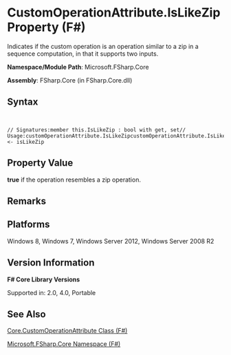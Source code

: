 # CustomOperationAttribute.IsLikeZip Property (F#)

Indicates if the custom operation is an operation similar to a zip in a sequence computation, in that it supports two inputs.

**Namespace/Module Path**: Microsoft.FSharp.Core

**Assembly**: FSharp.Core (in FSharp.Core.dll)


## Syntax


```


// Signatures:member this.IsLikeZip : bool with get, set// Usage:customOperationAttribute.IsLikeZipcustomOperationAttribute.IsLikeZip <- isLikeZip

```



## Property Value
**true** if the operation resembles a zip operation.


## Remarks

## Platforms
Windows 8, Windows 7, Windows Server 2012, Windows Server 2008 R2


## Version Information
**F# Core Library Versions**

Supported in: 2.0, 4.0, Portable




## See Also
[Core.CustomOperationAttribute Class &#40;F&#35;&#41;](Core.CustomOperationAttribute-Class-%5BFSharp%5D.md)

[Microsoft.FSharp.Core Namespace &#40;F&#35;&#41;](Microsoft.FSharp.Core-Namespace-%5BFSharp%5D.md)

